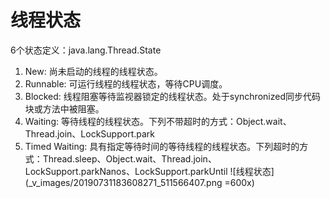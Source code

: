 # 线程状态
6个状态定义：java.lang.Thread.State
1. New: 尚未启动的线程的线程状态。
2. Runnable: 可运行线程的线程状态，等待CPU调度。
3. Blocked: 线程阻塞等待监视器锁定的线程状态。处于synchronized同步代码块或方法中被阻塞。
4. Waiting: 等待线程的线程状态。下列不带超时的方式：Object.wait、Thread.join、LockSupport.park
5. Timed Waiting: 具有指定等待时间的等待线程的线程状态。下列超时的方式：Thread.sleep、Object.wait、Thread.join、LockSupport.parkNanos、LockSupport.parkUntil
![线程状态](_v_images/20190731183608271_511566407.png =600x)

